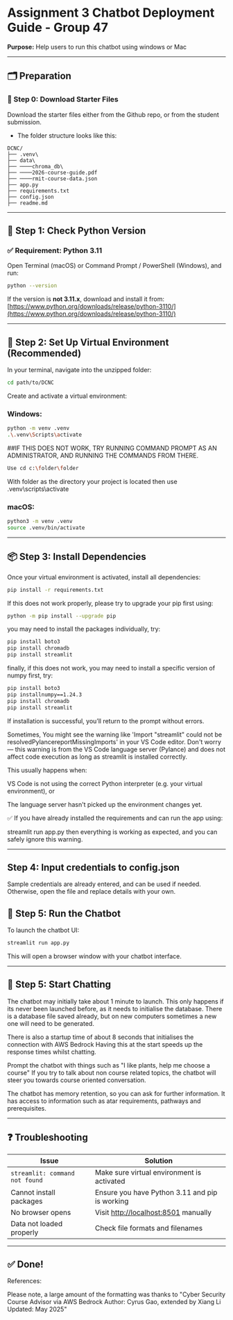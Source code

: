 # Assignment 3 Chatbot Deployment Guide - Group 47

**Purpose:** Help users to run this chatbot using windows or Mac

---

## 🗂️ Preparation

### 📁 Step 0: Download Starter Files

Download the starter files either from the Github repo, or from the student submission.

* The folder structure looks like this:

```
DCNC/
├── .venv\
├── data\
├── ────chroma_db\
├── ────2026-course-guide.pdf
├── ────rmit-course-data.json
├── app.py
├── requirements.txt
├── config.json
├── readme.md
```

---

## 🧰 Step 1: Check Python Version

### ✅ Requirement: Python 3.11

Open Terminal (macOS) or Command Prompt / PowerShell (Windows), and run:

```bash
python --version
```

If the version is **not 3.11.x**, download and install it from: [https://www.python.org/downloads/release/python-3110/](https://www.python.org/downloads/release/python-3110/)

---

## 🐍 Step 2: Set Up Virtual Environment (Recommended)

In your terminal, navigate into the unzipped folder:

```bash
cd path/to/DCNC
```

Create and activate a virtual environment:

### Windows:

```bash
python -m venv .venv
.\.venv\Scripts\activate
```


##IF THIS DOES NOT WORK, TRY RUNNING COMMAND PROMPT AS AN ADMINISTRATOR, AND RUNNING THE COMMANDS FROM THERE.
```bash
Use cd c:\folder\folder
```
With folder as the directory your project is located
then use .venv\scripts\activate

### macOS:

```bash
python3 -m venv .venv
source .venv/bin/activate
```

---

## 📦 Step 3: Install Dependencies



Once your virtual environment is activated, install all dependencies:

```bash
pip install -r requirements.txt
```

If this does not work properly, please try to upgrade your pip first using:

```bash
python -m pip install --upgrade pip
```

you may need to install the packages individually, try:

```bash
pip install boto3
pip install chromadb
pip install streamlit
```

finally, if this does not work, you may need to install a specific version of numpy first, try:

```bash
pip install boto3
pip installnumpy==1.24.3
pip install chromadb
pip install streamlit
```


If installation is successful, you’ll return to the prompt without errors.

Sometimes, You might see the warning like 'Import "streamlit" could not be resolvedPylancereportMissingImports' in your VS Code editor. Don't worry — this warning is from the VS Code language server (Pylance) and does not affect code execution as long as streamlit is installed correctly.

This usually happens when:

VS Code is not using the correct Python interpreter (e.g. your virtual environment), or

The language server hasn't picked up the environment changes yet.

✅ If you have already installed the requirements and can run the app using:

streamlit run app.py
then everything is working as expected, and you can safely ignore this warning.


---
## Step 4: Input credentials to config.json

Sample credentials are already entered, and can be used if needed.
Otherwise, open the file and replace details with your own.

## 🚀 Step 5: Run the Chatbot

To launch the chatbot UI:

```bash
streamlit run app.py
```

This will open a browser window with your chatbot interface.


---



## 💬 Step 5: Start Chatting

The chatbot may initially take about 1 minute to launch.
This only happens if its never been launched before, as it needs to initialise the database.
There is a database file saved already, but on new computers sometimes a new one will need to be generated.

There is also a startup time of about 8 seconds that initialises the connection with AWS Bedrock
Having this at the start speeds up the response times whilst chatting.

Prompt the chatbot with things such as "I like plants, help me choose a course"
If you try to talk about non course related topics, the chatbot will steer you towards course oriented conversation.

The chatbot has memory retention, so you can ask for further information. It has access to information such as atar requirements, pathways and prerequisites.

---

## ❓ Troubleshooting

| Issue                          | Solution                                                      |
| ------------------------------ | ------------------------------------------------------------- |
| `streamlit: command not found` | Make sure virtual environment is activated                    |
| Cannot install packages        | Ensure you have Python 3.11 and pip is working                |
| No browser opens               | Visit [http://localhost:8501](http://localhost:8501) manually |
| Data not loaded properly       | Check file formats and filenames                              |

---

## ✅ Done!

References:

Please note, a large amount of the formatting was thanks to "Cyber Security Course Advisor via AWS Bedrock Author: Cyrus Gao, extended by Xiang Li Updated: May 2025"
